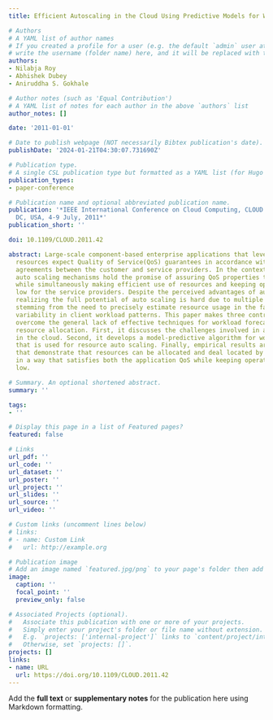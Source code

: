 ```yaml
---
title: Efficient Autoscaling in the Cloud Using Predictive Models for Workload Forecasting

# Authors
# A YAML list of author names
# If you created a profile for a user (e.g. the default `admin` user at `content/authors/admin/`), 
# write the username (folder name) here, and it will be replaced with their full name and linked to their profile.
authors:
- Nilabja Roy
- Abhishek Dubey
- Aniruddha S. Gokhale

# Author notes (such as 'Equal Contribution')
# A YAML list of notes for each author in the above `authors` list
author_notes: []

date: '2011-01-01'

# Date to publish webpage (NOT necessarily Bibtex publication's date).
publishDate: '2024-01-21T04:30:07.731690Z'

# Publication type.
# A single CSL publication type but formatted as a YAML list (for Hugo requirements).
publication_types:
- paper-conference

# Publication name and optional abbreviated publication name.
publication: '*IEEE International Conference on Cloud Computing, CLOUD 2011, Washington,
  DC, USA, 4-9 July, 2011*'
publication_short: ''

doi: 10.1109/CLOUD.2011.42

abstract: Large-scale component-based enterprise applications that leverage Cloud
  resources expect Quality of Service(QoS) guarantees in accordance with service level
  agreements between the customer and service providers. In the context of Cloud computing,
  auto scaling mechanisms hold the promise of assuring QoS properties to the applications
  while simultaneously making efficient use of resources and keeping operational costs
  low for the service providers. Despite the perceived advantages of auto scaling,
  realizing the full potential of auto scaling is hard due to multiple challenges
  stemming from the need to precisely estimate resource usage in the face of significant
  variability in client workload patterns. This paper makes three contributions to
  overcome the general lack of effective techniques for workload forecasting and optimal
  resource allocation. First, it discusses the challenges involved in auto scaling
  in the cloud. Second, it develops a model-predictive algorithm for workload forecasting
  that is used for resource auto scaling. Finally, empirical results are provided
  that demonstrate that resources can be allocated and deal located by our algorithm
  in a way that satisfies both the application QoS while keeping operational costs
  low.

# Summary. An optional shortened abstract.
summary: ''

tags:
- ''

# Display this page in a list of Featured pages?
featured: false

# Links
url_pdf: ''
url_code: ''
url_dataset: ''
url_poster: ''
url_project: ''
url_slides: ''
url_source: ''
url_video: ''

# Custom links (uncomment lines below)
# links:
# - name: Custom Link
#   url: http://example.org

# Publication image
# Add an image named `featured.jpg/png` to your page's folder then add a caption below.
image:
  caption: ''
  focal_point: ''
  preview_only: false

# Associated Projects (optional).
#   Associate this publication with one or more of your projects.
#   Simply enter your project's folder or file name without extension.
#   E.g. `projects: ['internal-project']` links to `content/project/internal-project/index.md`.
#   Otherwise, set `projects: []`.
projects: []
links:
- name: URL
  url: https://doi.org/10.1109/CLOUD.2011.42
---
```


Add the **full text** or **supplementary notes** for the publication here using Markdown formatting.
